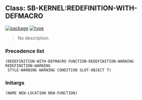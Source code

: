 ## Class: SB-KERNEL:REDEFINITION-WITH-DEFMACRO
[![package](https://img.shields.io/badge/Package-SB--KERNEL-5f9ea0.svg?style=social&colorA=999999)](../) [![type](https://img.shields.io/badge/Type-Class-5f9ea0.svg?style=social&colorA=999999)](../#class) 

> No description.

### Precedence list
```
(REDEFINITION-WITH-DEFMACRO FUNCTION-REDEFINITION-WARNING REDEFINITION-WARNING
 STYLE-WARNING WARNING CONDITION SLOT-OBJECT T)
```
### Initargs
```
(NAME NEW-LOCATION NEW-FUNCTION)
```
